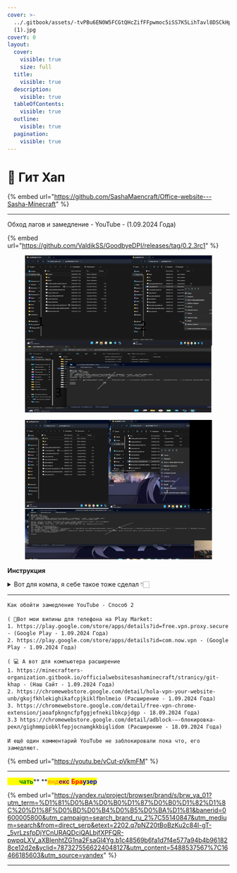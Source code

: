 ```yaml
---
cover: >-
  ../.gitbook/assets/-tvPBu6EN0W5FCGtQHcZifFFpwmoc5iSS7K5LihTavl8DSCkHpZhvfl2LvJHqd08ongjgjAN
  (1).jpg
coverY: 0
layout:
  cover:
    visible: true
    size: full
  title:
    visible: true
  description:
    visible: true
  tableOfContents:
    visible: true
  outline:
    visible: true
  pagination:
    visible: true
---
```


# 📌 Гит Хап

{% embed url="https://github.com/SashaMaencraft/Office-website---Sasha-Minecraft" %}



***

&#x20;                                                       Обход лагов и замедление - YouTube -  (1.09.2024 Года)

{% embed url="https://github.com/ValdikSS/GoodbyeDPI/releases/tag/0.2.3rc1" %}

<figure><img src="../.gitbook/assets/Безымянный.png" alt=""><figcaption></figcaption></figure>



<figure><img src="../.gitbook/assets/Безымянный2.png" alt=""><figcaption></figcaption></figure>

&#x20;                                                                                **Инструкция**&#x20;

<details>

<summary>Вот для компа, я себе такое тоже сделал 👇🏻</summary>

Оживляем YouTube — добрые люди уже выложили&#x20;

(https://github.com/ValdikSS/GoodbyeDPI/issues/378) гайд.

• Скачиваем GoodbyeDPI (https://github.com/ValdikSS/GoodbyeDPI/releases/tag/0.2.3rc1) с GitHub;&#x20;

• Запускаем файл 1\_russia\_blacklist.cmd. Если выбивает ошибку, запускаем от имени администратора (для этого надо правой кнопкой мыши нажать на файл,там будет плашка), либо жмём «Подробнее» — «Выполнить»;&#x20;

• Теперь в браузере нужно вырубить Kyber – пишем в адресной строке chrome://flags, находим и вырубаем. • Наслаждаемся победой.

</details>

***

```
Как обойти замедление YouTube - Способ 2

( 📱Вот мои випины для телефона на Play Market:
1. https://play.google.com/store/apps/details?id=free.vpn.proxy.secure - (Google Play - 1.09.2024 Года)
2. https://play.google.com/store/apps/details?id=com.now.vpn - (Google Play - 1.09.2024 Года)

( 💻 А вот для компьютера расширение
1. https://minecrafters-organization.gitbook.io/officialwebsitesashaminecraft/stranicy/git-khap - (Наш Сайт - 1.09.2024 Года)
2. https://chromewebstore.google.com/detail/hola-vpn-your-website-unb/gkojfkhlekighikafcpjkiklfbnlmeio (Расширение - 1.09.2024 Года)
3. https://chromewebstore.google.com/detail/free-vpn-chrome-extension/jaoafpkngncfpfggjefnekilbkcpjdgp - 18.09.2024 Года)
3.3 https://chromewebstore.google.com/detail/adblock-–-блокировка-рекл/gighmmpiobklfepjocnamgkkbiglidom (Расширение - 18.09.2024 Года)

И ещё один комментарий YouTube не заблокировали пока что, его замедляют.
```

{% embed url="https://youtu.be/vCut-pVkmFM" %}

***

&#x20;                                                                <mark style="color:yellow;">**Ска**</mark><mark style="color:green;">**чать**</mark>** **<mark style="color:orange;">**янд**</mark><mark style="color:purple;">**екс**</mark> <mark style="color:red;">**Бра**</mark><mark style="color:blue;">**узер**</mark>

{% embed url="https://yandex.ru/project/browser/brand/s/brw_ya_01?utm_term=%D1%81%D0%BA%D0%B0%D1%87%D0%B0%D1%82%D1%8C%20%D1%8F%D0%BD%D0%B4%D0%B5%D0%BA%D1%81&banerid=0600005800&utm_campaign=search_brand_ru_2%7C55140847&utm_medium=search&from=direct_serp&etext=2202.q7pNZ20tBoBzKu2c84I-gT-_5vrLzsfpDjYCnURAQDciQALbjfXPFQR-pwpqLXV_aXBlenhtZG1na2FsaGl4Yg.b1c48569b6fa1d7f4e577a94b4b961828ce12d2e&yclid=7873275566224048127&utm_content=5488537567%7C16466185603&utm_source=yandex" %}

***

